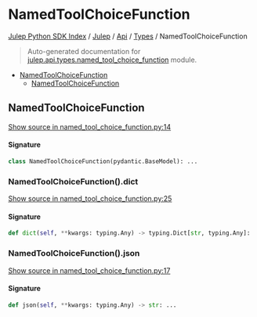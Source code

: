 # NamedToolChoiceFunction

[Julep Python SDK Index](../../../README.md#julep-python-sdk-index) / [Julep](../../index.md#julep) / [Api](../index.md#api) / [Types](./index.md#types) / NamedToolChoiceFunction

> Auto-generated documentation for [julep.api.types.named_tool_choice_function](../../../../../../../julep/api/types/named_tool_choice_function.py) module.

- [NamedToolChoiceFunction](#namedtoolchoicefunction)
  - [NamedToolChoiceFunction](#namedtoolchoicefunction-1)

## NamedToolChoiceFunction

[Show source in named_tool_choice_function.py:14](../../../../../../../julep/api/types/named_tool_choice_function.py#L14)

#### Signature

```python
class NamedToolChoiceFunction(pydantic.BaseModel): ...
```

### NamedToolChoiceFunction().dict

[Show source in named_tool_choice_function.py:25](../../../../../../../julep/api/types/named_tool_choice_function.py#L25)

#### Signature

```python
def dict(self, **kwargs: typing.Any) -> typing.Dict[str, typing.Any]: ...
```

### NamedToolChoiceFunction().json

[Show source in named_tool_choice_function.py:17](../../../../../../../julep/api/types/named_tool_choice_function.py#L17)

#### Signature

```python
def json(self, **kwargs: typing.Any) -> str: ...
```